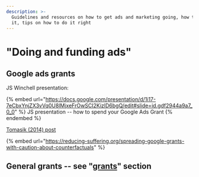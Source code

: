 ```yaml
---
description: >-
  Guidelines and resources on how to get ads and marketing going, how to finance
  it, tips on how to do it right
---
```


# "Doing and funding ads"

## Google ads grants

JS Winchell presentation:

{% embed url="https://docs.google.com/presentation/d/1i17-7eCbxYnjZX3vVq0U8lMjxeFrOwSCI2KizlD6bgQ/edit#slide=id.gdf2944a9a7_0_0" %}
JS presentation -- how to spend your Google Ads Grant
{% endembed %}

[Tomasik (2014) post](https://reducing-suffering.org/spreading-google-grants-with-caution-about-counterfactuals/)

{% embed url="https://reducing-suffering.org/spreading-google-grants-with-caution-about-counterfactuals" %}

## General grants -- see "[grants](../../../grants-funding-reports-admin/grants-funding-and-reports.md#funding-for-ea-marketing-ads)" section
